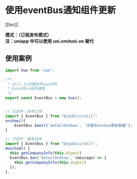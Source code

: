 
# 使用eventBus通知组件更新
[[toc]]

**模式：（订阅发布模式）**<br>
**注：uniapp 中可以使用 uni.$emit   uni.$on 替代**

## 使用案例
```js
import Vue from 'vue';

/**
 * util.js创建组件vue实例
 * EventBus组件通信
 */
export const EventBus = new Vue();


// 父组件：发布订阅
import { EventBus } from "@/public/util";
onshow(){
    EventBus.$emit('detailOnShow', '详情页onshow更新数据');
}

// 子组件：接收消息
import { EventBus } from "@/public/util";
mounted() {
  this.getCompanyInfo(this.digest)
  EventBus.$on('detailOnShow', (message) => {
    this.getCompanyInfo(this.digest)
  });
},
```
